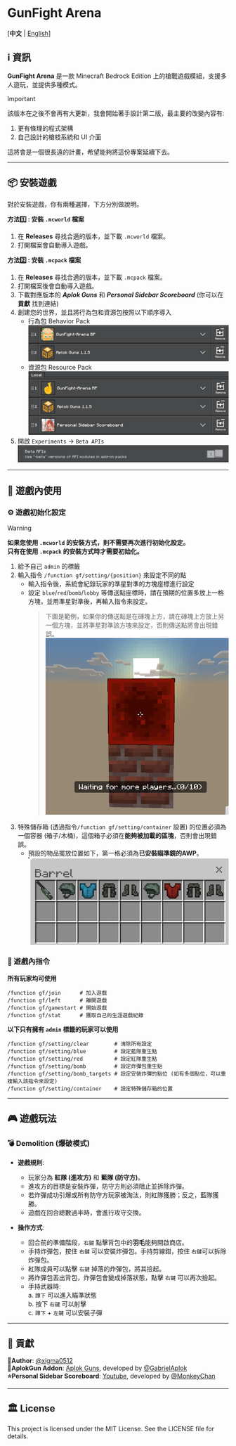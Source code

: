 # GunFight Arena

[**中文** | [English](README_en.md)]

## ℹ️ 資訊

**GunFight Arena** 是一款 Minecraft Bedrock Edition 上的槍戰遊戲模組，支援多人遊玩，並提供多種模式。

> [!IMPORTANT]
> 該版本在之後不會再有大更新，我會開始著手設計第二版，最主要的改變內容有:
> 
> 1. 更有條理的程式架構
> 2. 自己設計的槍枝系統和 UI 介面
>
> 這將會是一個很長遠的計畫，希望能夠將這份專案延續下去。

---
## 📦 安裝遊戲

對於安裝遊戲，你有兩種選擇，下方分別做說明。

**方法1️⃣ : 安裝 `.mcworld` 檔案**

1. 在 **Releases** 尋找合適的版本，並下載 `.mcworld` 檔案。
2. 打開檔案會自動導入遊戲。 

**方法2️⃣ : 安裝 `.mcpack` 檔案**

1. 在 **Releases** 尋找合適的版本，並下載 `.mcpack` 檔案。
2. 打開檔案後會自動導入遊戲。
3. 下載對應版本的 ***Aplok Guns*** 和 ***Personal Sidebar Scoreboard*** (你可以在 **貢獻** 找到連結)
4. 創建您的世界，並且將行為包和資源包按照以下順序導入
    - 行為包 Behavior Pack
    ![behavior_pack](images/bp.png)
    - 資源包 Resource Pack
    ![resource_pack](images/rp.png) 
5. 開啟 `Experiments` -> `Beta APIs`
    ![Beta APIs](images/beta_api.png) 

---

## 📘 遊戲內使用

### ⚙️ 遊戲初始化設定

> [!WARNING]
> **如果您使用 `.mcworld` 的安裝方式，則不需要再次進行初始化設定。** \
> **只有在使用 `.mcpack` 的安裝方式時才需要初始化。**

1. 給予自己 `admin` 的標籤
2. 輸入指令 `/function gf/setting/{position}` 來設定不同的點
    - 輸入指令後，系統會紀錄玩家的準星對準的方塊座標進行設定
    - 設定 `blue`/`red`/`bomb`/`lobby` 等傳送點座標時，請在預期的位置多放上一格方塊，並用準星對準後，再輸入指令來設定。
        > 下圖是範例，如果你的傳送點是在磚塊上方，請在磚塊上方放上另一個方塊，並將準星對準該方塊來設定，否則傳送點將會出現錯誤。 \
        > ![setting_position](images/setting_position.png)
3. 特殊儲存箱 (透過指令`/function gf/setting/container` 設置) 的位置必須為一個容器 (箱子/木桶)，這個箱子必須在**能夠被加載的區塊**，否則會出現錯誤。
    - 預設的物品擺放位置如下，第一格必須為**已安裝瞄準鏡的AWP**。
    ![container](images/container.png)

### 🤖 遊戲內指令

**所有玩家均可使用**
```
/function gf/join      # 加入遊戲
/function gf/left      # 離開遊戲
/function gf/gamestart # 開始遊戲
/function gf/stat      # 獲取自己的生涯遊戲紀錄
```

**以下只有擁有 `admin` 標籤的玩家可以使用**
```
/function gf/setting/clear        # 清除所有設定
/function gf/setting/blue         # 設定藍隊重生點
/function gf/setting/red          # 設定紅隊重生點
/function gf/setting/bomb         # 設定炸彈包重生點
/function gf/setting/bomb_targets # 設定安裝炸彈的點位 (如有多個點位，可以重複輸入該指令來設定)
/function gf/setting/container    # 設定特殊儲存箱的位置
```

---
## 🎮 遊戲玩法

### 💣 Demolition (爆破模式)

- **遊戲規則**:
    - 玩家分為 **紅隊 (進攻方)** 和 **藍隊 (防守方)**。
    - 進攻方的目標是安裝炸彈，防守方則必須阻止並拆除炸彈。
    - 若炸彈成功引爆或所有防守方玩家被淘汰，則紅隊獲勝；反之，藍隊獲勝。
    - 遊戲在回合總數過半時，會進行攻守交換。

- **操作方式**:
    - 回合前的準備階段，`右鍵` 點擊背包中的**羽毛**能夠開啟商店。
    - 手持炸彈包，按住 `右鍵` 可以安裝炸彈包。手持剪線鉗，按住 `右鍵`可以拆除炸彈包。
    - 紅隊成員可以點擊 `右鍵` 掉落的炸彈包，將其撿起。
    - 將炸彈包丟出背包，炸彈包會變成掉落狀態，點擊 `右鍵` 可以再次撿起。
    - 手持武器時: \
        a. `蹲下` 可以進入瞄準狀態 \
        b. 按下 `右鍵` 可以射擊 \
        c. `蹲下` + `左鍵` 可以安裝子彈

---
## 📜 貢獻

**👤Author**: [@xigma0512](https://github.com/xigma0512) \
**🎨AplokGun Addon**: [Aplok Guns](https://mcpedl.com/aplok-guns/), developed by [@GabrielAplok](https://github.com/gabriel-aplok/)\
**⭐Personal Sidebar Scoreboard**: [Youtube](https://www.youtube.com/watch?v=6fFCAAD8vUs&ab_channel=MonkeyChan), developed by [@MonkeyChan](https://www.youtube.com/@MonkeyChan118 )

---
## 🏛️ License
This project is licensed under the MIT License. See the LICENSE file for details.